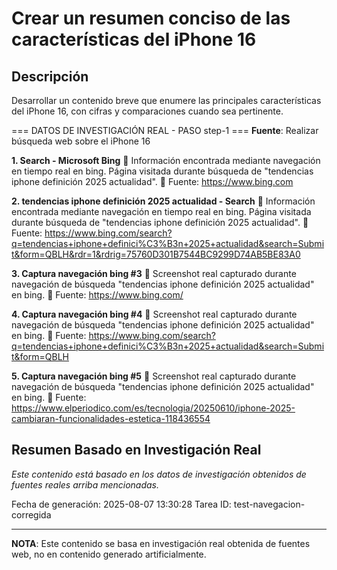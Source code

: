 # Crear un resumen conciso de las características del iPhone 16

## Descripción
Desarrollar un contenido breve que enumere las principales características del iPhone 16, con cifras y comparaciones cuando sea pertinente.



=== DATOS DE INVESTIGACIÓN REAL - PASO step-1 ===
**Fuente**: Realizar búsqueda web sobre el iPhone 16


**1. Search - Microsoft Bing**
   📄 Información encontrada mediante navegación en tiempo real en bing. Página visitada durante búsqueda de "tendencias iphone definición 2025 actualidad".
   🔗 Fuente: https://www.bing.com


**2. tendencias iphone definición 2025 actualidad - Search**
   📄 Información encontrada mediante navegación en tiempo real en bing. Página visitada durante búsqueda de "tendencias iphone definición 2025 actualidad".
   🔗 Fuente: https://www.bing.com/search?q=tendencias+iphone+definici%C3%B3n+2025+actualidad&search=Submit&form=QBLH&rdr=1&rdrig=75760D301B7544BC9299D74AB5BE83A0


**3. Captura navegación bing #3**
   📄 Screenshot real capturado durante navegación de búsqueda "tendencias iphone definición 2025 actualidad" en bing.
   🔗 Fuente: https://www.bing.com/


**4. Captura navegación bing #4**
   📄 Screenshot real capturado durante navegación de búsqueda "tendencias iphone definición 2025 actualidad" en bing.
   🔗 Fuente: https://www.bing.com/search?q=tendencias+iphone+definici%C3%B3n+2025+actualidad&search=Submit&form=QBLH


**5. Captura navegación bing #5**
   📄 Screenshot real capturado durante navegación de búsqueda "tendencias iphone definición 2025 actualidad" en bing.
   🔗 Fuente: https://www.elperiodico.com/es/tecnologia/20250610/iphone-2025-cambiaran-funcionalidades-estetica-118436554



## Resumen Basado en Investigación Real
*Este contenido está basado en los datos de investigación obtenidos de fuentes reales arriba mencionadas.*

Fecha de generación: 2025-08-07 13:30:28
Tarea ID: test-navegacion-corregida

---
**NOTA**: Este contenido se basa en investigación real obtenida de fuentes web, no en contenido generado artificialmente.
